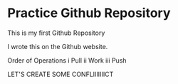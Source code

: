 # Practice Github Repository
 This is my first Github Repository

I wrote this on the Github website.

Order of Operations
i Pull
ii Work
iii Push

LET'S CREATE SOME CONFLIIIIIIICT
